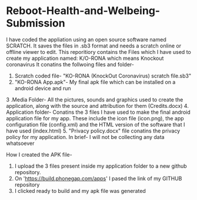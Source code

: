 # Reboot-Health-and-Welbeing-Submission
I have coded the appliation using an open source software named SCRATCH. It saves the files in .sb3 format and needs a scratch online or offline viewer to edit. 
This reporitiory contains the Files which I have used to create my application named: K/O-RONA which means Knockout coronavirus
It conatins the follwoing files and folder-
1. Scratch coded file- "KO-RONA (KnockOut Coronavirus) scratch file.sb3"
2. "KO-RONA App.apk"- My final apk file which can be installed on a android device and run

3 .Media Folder- All the pictures, sounds and graphics used to create the application, along with the source and attribution for them (Credits.docx)
4. Application folder- Conatins the 3 files I have used to make the final android application file for my app. These include the icon file (icon.png), the app configuration file (config.xml) and the HTML version of the software that I have used (index.html)
5. "Privacy policy.docx" file conatins the privacy policy for my application. In brief- I will not be collecting any data whatsoever

How I created the APK file-
1. I upload the 3 files present inside my application folder to a new github repository.
2. On 'https://build.phonegap.com/apps' I pased the link of my GITHUB repository
3. I clicked ready to build and my apk file was generated
